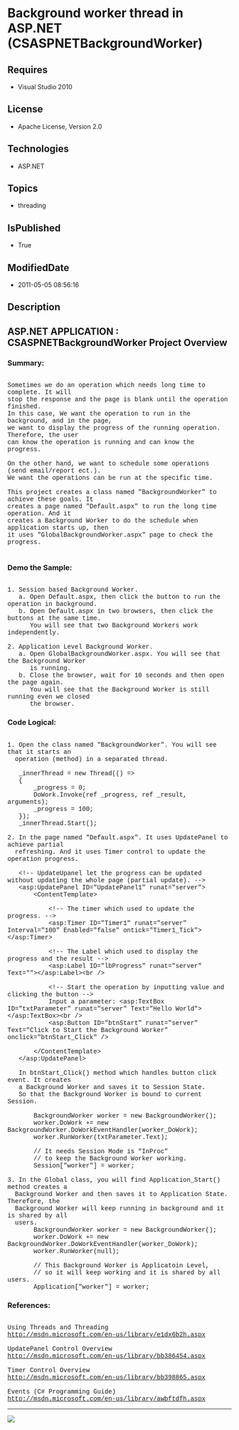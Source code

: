# Background worker thread in ASP.NET (CSASPNETBackgroundWorker)
## Requires
* Visual Studio 2010
## License
* Apache License, Version 2.0
## Technologies
* ASP.NET
## Topics
* threading
## IsPublished
* True
## ModifiedDate
* 2011-05-05 08:56:16
## Description

<p style="font-family:Courier New"></p>
<h2>ASP.NET APPLICATION : CSASPNETBackgroundWorker Project Overview</h2>
<p style="font-family:Courier New"></p>
<h3>Summary:</h3>
<p style="font-family:Courier New"><br>
Sometimes we do an operation which needs long time to complete. It will <br>
stop the response and the page is blank until the operation finished. <br>
In this case, We want the operation to run in the background, and in the page, <br>
we want to display the progress of the running operation. Therefore, the user <br>
can know the operation is running and can know the progress.<br>
<br>
On the other hand, we want to schedule some operations (send email/report ect.).<br>
We want the operations can be run at the specific time. <br>
<br>
This project creates a class named &quot;BackgroundWorker&quot; to achieve these goals. It<br>
creates a page named &quot;Default.aspx&quot; to run the long time operation. And it
<br>
creates a Background Worker to do the schedule when application starts up, then<br>
it uses &quot;GlobalBackgroundWorker.aspx&quot; page to check the progress.<br>
<br>
</p>
<h3>Demo the Sample:</h3>
<p style="font-family:Courier New"><br>
1. Session based Background Worker.<br>
&nbsp; &nbsp;a. Open Default.aspx, then click the button to run the operation in background.<br>
&nbsp; &nbsp;b. Open Default.aspx in two browsers, then click the buttons at the same time.<br>
&nbsp; &nbsp; &nbsp; You will see that two Background Workers work independently.<br>
<br>
2. Application Level Background Worker.<br>
&nbsp; &nbsp;a. Open GlobalBackgroundWorker.aspx. You will see that the Background Worker<br>
&nbsp; &nbsp; &nbsp; is running.<br>
&nbsp; &nbsp;b. Close the browser, wait for 10 seconds and then open the page again.
<br>
&nbsp; &nbsp; &nbsp; You will see that the Background Worker is still running even we closed
<br>
&nbsp; &nbsp; &nbsp; the browser.<br>
</p>
<h3>Code Logical:</h3>
<p style="font-family:Courier New"><br>
1. Open the class named &quot;BackgroundWorker&quot;. You will see that it starts an<br>
&nbsp; operation (method) in a separated thread.<br>
<br>
&nbsp; &nbsp;_innerThread = new Thread(() =&gt;<br>
&nbsp; &nbsp;{<br>
&nbsp; &nbsp; &nbsp; &nbsp;_progress = 0;<br>
&nbsp; &nbsp; &nbsp; &nbsp;DoWork.Invoke(ref _progress, ref _result, arguments);<br>
&nbsp; &nbsp; &nbsp; &nbsp;_progress = 100;<br>
&nbsp; &nbsp;});<br>
&nbsp; &nbsp;_innerThread.Start();<br>
<br>
2. In the page named &quot;Default.aspx&quot;. It uses UpdatePanel to achieve partial
<br>
&nbsp; refreshing. And it uses Timer control to update the operation progress.<br>
<br>
&nbsp; &nbsp;&lt;!-- UpdateUpanel let the progress can be updated without updating the whole page (partial update). --&gt;<br>
&nbsp; &nbsp;&lt;asp:UpdatePanel ID=&quot;UpdatePanel1&quot; runat=&quot;server&quot;&gt;<br>
&nbsp; &nbsp; &nbsp; &nbsp;&lt;ContentTemplate&gt;<br>
&nbsp; &nbsp; &nbsp; &nbsp; &nbsp; &nbsp;<br>
&nbsp; &nbsp; &nbsp; &nbsp; &nbsp; &nbsp;&lt;!-- The timer which used to update the progress. --&gt;<br>
&nbsp; &nbsp; &nbsp; &nbsp; &nbsp; &nbsp;&lt;asp:Timer ID=&quot;Timer1&quot; runat=&quot;server&quot; Interval=&quot;100&quot; Enabled=&quot;false&quot; ontick=&quot;Timer1_Tick&quot;&gt;&lt;/asp:Timer&gt;<br>
<br>
&nbsp; &nbsp; &nbsp; &nbsp; &nbsp; &nbsp;&lt;!-- The Label which used to display the progress and the result --&gt;<br>
&nbsp; &nbsp; &nbsp; &nbsp; &nbsp; &nbsp;&lt;asp:Label ID=&quot;lbProgress&quot; runat=&quot;server&quot; Text=&quot;&quot;&gt;&lt;/asp:Label&gt;&lt;br /&gt;<br>
<br>
&nbsp; &nbsp; &nbsp; &nbsp; &nbsp; &nbsp;&lt;!-- Start the operation by inputting value and clicking the button --&gt;<br>
&nbsp; &nbsp; &nbsp; &nbsp; &nbsp; &nbsp;Input a parameter: &lt;asp:TextBox ID=&quot;txtParameter&quot; runat=&quot;server&quot; Text=&quot;Hello World&quot;&gt;&lt;/asp:TextBox&gt;&lt;br /&gt;<br>
&nbsp; &nbsp; &nbsp; &nbsp; &nbsp; &nbsp;&lt;asp:Button ID=&quot;btnStart&quot; runat=&quot;server&quot; Text=&quot;Click to Start the Background Worker&quot; onclick=&quot;btnStart_Click&quot; /&gt;<br>
<br>
&nbsp; &nbsp; &nbsp; &nbsp;&lt;/ContentTemplate&gt;<br>
&nbsp; &nbsp;&lt;/asp:UpdatePanel&gt;<br>
<br>
&nbsp; &nbsp;In btnStart_Click() method which handles button click event. It creates<br>
&nbsp; &nbsp;a Background Worker and saves it to Session State.<br>
&nbsp; &nbsp;So that the Background Worker is bound to current Session.<br>
<br>
&nbsp; &nbsp; &nbsp; &nbsp;BackgroundWorker worker = new BackgroundWorker();<br>
&nbsp; &nbsp; &nbsp; &nbsp;worker.DoWork &#43;= new BackgroundWorker.DoWorkEventHandler(worker_DoWork);<br>
&nbsp; &nbsp; &nbsp; &nbsp;worker.RunWorker(txtParameter.Text);<br>
<br>
&nbsp; &nbsp; &nbsp; &nbsp;// It needs Session Mode is &quot;InProc&quot;<br>
&nbsp; &nbsp; &nbsp; &nbsp;// to keep the Background Worker working.<br>
&nbsp; &nbsp; &nbsp; &nbsp;Session[&quot;worker&quot;] = worker;<br>
<br>
3. In the Global class, you will find Application_Start() method creates a <br>
&nbsp; Background Worker and then saves it to Application State. Therefore, the<br>
&nbsp; Background Worker will keep running in background and it is shared by all<br>
&nbsp; users.<br>
&nbsp; &nbsp; &nbsp; &nbsp;BackgroundWorker worker = new BackgroundWorker();<br>
&nbsp; &nbsp; &nbsp; &nbsp;worker.DoWork &#43;= new BackgroundWorker.DoWorkEventHandler(worker_DoWork);<br>
&nbsp; &nbsp; &nbsp; &nbsp;worker.RunWorker(null);<br>
<br>
&nbsp; &nbsp; &nbsp; &nbsp;// This Background Worker is Applicatoin Level,<br>
&nbsp; &nbsp; &nbsp; &nbsp;// so it will keep working and it is shared by all users.<br>
&nbsp; &nbsp; &nbsp; &nbsp;Application[&quot;worker&quot;] = worker;<br>
</p>
<h3>References:</h3>
<p style="font-family:Courier New"><br>
Using Threads and Threading<br>
<a target="_blank" href="http://msdn.microsoft.com/en-us/library/e1dx6b2h.aspx">http://msdn.microsoft.com/en-us/library/e1dx6b2h.aspx</a><br>
<br>
UpdatePanel Control Overview<br>
<a target="_blank" href="http://msdn.microsoft.com/en-us/library/bb386454.aspx">http://msdn.microsoft.com/en-us/library/bb386454.aspx</a><br>
<br>
Timer Control Overview<br>
<a target="_blank" href="http://msdn.microsoft.com/en-us/library/bb398865.aspx">http://msdn.microsoft.com/en-us/library/bb398865.aspx</a><br>
<br>
Events (C# Programming Guide)<br>
<a target="_blank" href="http://msdn.microsoft.com/en-us/library/awbftdfh.aspx">http://msdn.microsoft.com/en-us/library/awbftdfh.aspx</a><br>
</p>
<hr>
<div><a href="http://go.microsoft.com/?linkid=9759640" style="margin-top:3px"><img src="http://bit.ly/onecodelogo">
</a></div>
